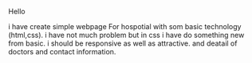 Hello 

i have create simple webpage For hospotial  with som basic technology (html,css). i have not much problem but in css i have do something new from basic.
i should be responsive as well as attractive. and deatail of doctors and contact information.
